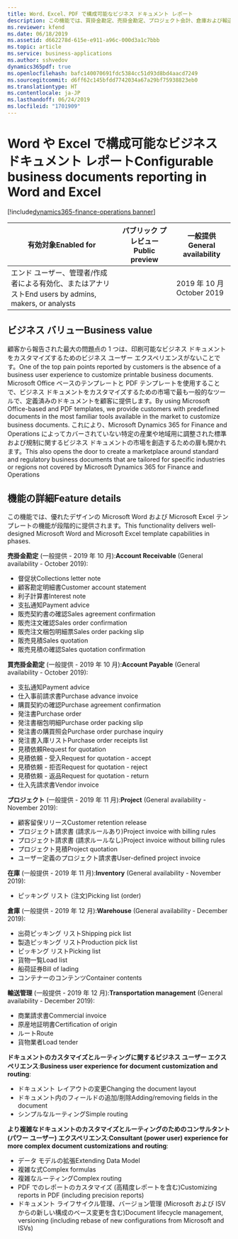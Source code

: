 ```yaml
---
title: Word、Excel、PDF で構成可能なビジネス ドキュメント レポート
description: この機能では、買掛金勘定、売掛金勘定、プロジェクト会計、倉庫および輸送管理の主要ビジネス ドキュメント用の構成可能で優れたデザインの Word、Excel、PDF テンプレートと共に、カスタマイズとルーティングのためのシンプルなビジネス ユーザー エクスペリエンスが提供されます。
ms.reviewer: kfend
ms.date: 06/18/2019
ms.assetid: d662278d-615e-e911-a96c-000d3a1c7bbb
ms.topic: article
ms.service: business-applications
ms.author: sshvedov
dynamics365pdf: true
ms.openlocfilehash: bafc140070691fdc5384cc51d93d8bd4aacd7249
ms.sourcegitcommit: d6ff62c145bfdd7742034a67a29bf75938823eb0
ms.translationtype: HT
ms.contentlocale: ja-JP
ms.lasthandoff: 06/24/2019
ms.locfileid: "1701909"
---
```

# <a name="configurable-business-documents-reporting-in-word-and-excel"></a><span data-ttu-id="3e2c1-103">Word や Excel で構成可能なビジネス ドキュメント レポート</span><span class="sxs-lookup"><span data-stu-id="3e2c1-103">Configurable business documents reporting in Word and Excel</span></span>
[!include[dynamics365-finance-operations banner](../includes/dynamics365-finance-operations.md)]

| <span data-ttu-id="3e2c1-104">有効対象</span><span class="sxs-lookup"><span data-stu-id="3e2c1-104">Enabled for</span></span>    |  <span data-ttu-id="3e2c1-105">パブリック プレビュー</span><span class="sxs-lookup"><span data-stu-id="3e2c1-105">Public preview</span></span> | <span data-ttu-id="3e2c1-106">一般提供</span><span class="sxs-lookup"><span data-stu-id="3e2c1-106">General availability</span></span> | 
| ---------- | ---------- |---------- |
|<span data-ttu-id="3e2c1-107">エンド ユーザー、管理者/作成者による有効化、またはアナリスト</span><span class="sxs-lookup"><span data-stu-id="3e2c1-107">End users by admins, makers, or analysts</span></span>|| <span data-ttu-id="3e2c1-108">2019 年 10 月</span><span class="sxs-lookup"><span data-stu-id="3e2c1-108">October 2019</span></span>|


## <a name="business-value"></a><span data-ttu-id="3e2c1-109">ビジネス バリュー</span><span class="sxs-lookup"><span data-stu-id="3e2c1-109">Business value</span></span>
<!-- bv start -->

 <span data-ttu-id="3e2c1-110">顧客から報告された最大の問題点の 1 つは、印刷可能なビジネス ドキュメントをカスタマイズするためのビジネス ユーザー エクスペリエンスがないことです。</span><span class="sxs-lookup"><span data-stu-id="3e2c1-110">One of the top pain points reported by customers is the absence of a business user experience to customize printable business documents.</span></span> <span data-ttu-id="3e2c1-111">Microsoft Office ベースのテンプレートと PDF テンプレートを使用することで、ビジネス ドキュメントをカスタマイズするための市場で最も一般的なツールで、定義済みのドキュメントを顧客に提供します。</span><span class="sxs-lookup"><span data-stu-id="3e2c1-111">By using Microsoft Office-based and PDF templates, we provide customers with predefined documents in the most familiar tools available in the market to customize business documents.</span></span> <span data-ttu-id="3e2c1-112">これにより、Microsoft Dynamics 365 for Finance and Operations によってカバーされていない特定の産業や地域用に調整された標準および規制に関するビジネス ドキュメントの市場を創造するための扉も開かれます。</span><span class="sxs-lookup"><span data-stu-id="3e2c1-112">This also opens the door to create a marketplace around standard and regulatory business documents that are tailored for specific industries or regions not covered by Microsoft Dynamics 365 for Finance and Operations</span></span>

<!-- bv end -->



## <a name="feature-details"></a><span data-ttu-id="3e2c1-113">機能の詳細</span><span class="sxs-lookup"><span data-stu-id="3e2c1-113">Feature details</span></span>
<!--feature detail start -->
<span data-ttu-id="3e2c1-114">この機能では、優れたデザインの Microsoft Word および Microsoft Excel テンプレートの機能が段階的に提供されます。</span><span class="sxs-lookup"><span data-stu-id="3e2c1-114">This functionality delivers well-designed Microsoft Word and Microsoft Excel template capabilities in phases.</span></span> 

<span data-ttu-id="3e2c1-115">**売掛金勘定** (一般提供 - 2019 年 10 月):</span><span class="sxs-lookup"><span data-stu-id="3e2c1-115">**Account Receivable** (General availability - October 2019):</span></span>

- <span data-ttu-id="3e2c1-116">督促状</span><span class="sxs-lookup"><span data-stu-id="3e2c1-116">Collections letter note</span></span>
- <span data-ttu-id="3e2c1-117">顧客勘定明細書</span><span class="sxs-lookup"><span data-stu-id="3e2c1-117">Customer account statement</span></span>
- <span data-ttu-id="3e2c1-118">利子計算書</span><span class="sxs-lookup"><span data-stu-id="3e2c1-118">Interest note</span></span>
- <span data-ttu-id="3e2c1-119">支払通知</span><span class="sxs-lookup"><span data-stu-id="3e2c1-119">Payment advice</span></span>
- <span data-ttu-id="3e2c1-120">販売契約書の確認</span><span class="sxs-lookup"><span data-stu-id="3e2c1-120">Sales agreement confirmation</span></span>
- <span data-ttu-id="3e2c1-121">販売注文確認</span><span class="sxs-lookup"><span data-stu-id="3e2c1-121">Sales order confirmation</span></span>
- <span data-ttu-id="3e2c1-122">販売注文梱包明細票</span><span class="sxs-lookup"><span data-stu-id="3e2c1-122">Sales order packing slip</span></span>
- <span data-ttu-id="3e2c1-123">販売見積</span><span class="sxs-lookup"><span data-stu-id="3e2c1-123">Sales quotation</span></span>
- <span data-ttu-id="3e2c1-124">販売見積の確認</span><span class="sxs-lookup"><span data-stu-id="3e2c1-124">Sales quotation confirmation</span></span>

<span data-ttu-id="3e2c1-125">**買売掛金勘定** (一般提供 - 2019 年 10 月):</span><span class="sxs-lookup"><span data-stu-id="3e2c1-125">**Account Payable** (General availability - October 2019):</span></span>

-  <span data-ttu-id="3e2c1-126">支払通知</span><span class="sxs-lookup"><span data-stu-id="3e2c1-126">Payment advice</span></span>
-  <span data-ttu-id="3e2c1-127">仕入事前請求書</span><span class="sxs-lookup"><span data-stu-id="3e2c1-127">Purchase advance invoice</span></span>
-  <span data-ttu-id="3e2c1-128">購買契約の確認</span><span class="sxs-lookup"><span data-stu-id="3e2c1-128">Purchase agreement confirmation</span></span>
-  <span data-ttu-id="3e2c1-129">発注書</span><span class="sxs-lookup"><span data-stu-id="3e2c1-129">Purchase order</span></span>
-  <span data-ttu-id="3e2c1-130">発注書梱包明細</span><span class="sxs-lookup"><span data-stu-id="3e2c1-130">Purchase order packing slip</span></span>
-  <span data-ttu-id="3e2c1-131">発注書の購買照会</span><span class="sxs-lookup"><span data-stu-id="3e2c1-131">Purchase order purchase inquiry</span></span>
-  <span data-ttu-id="3e2c1-132">発注書入庫リスト</span><span class="sxs-lookup"><span data-stu-id="3e2c1-132">Purchase order receipts list</span></span>
-  <span data-ttu-id="3e2c1-133">見積依頼</span><span class="sxs-lookup"><span data-stu-id="3e2c1-133">Request for quotation</span></span>
-  <span data-ttu-id="3e2c1-134">見積依頼 - 受入</span><span class="sxs-lookup"><span data-stu-id="3e2c1-134">Request for quotation - accept</span></span>
-  <span data-ttu-id="3e2c1-135">見積依頼 - 拒否</span><span class="sxs-lookup"><span data-stu-id="3e2c1-135">Request for quotation - reject</span></span>
-  <span data-ttu-id="3e2c1-136">見積依頼 - 返品</span><span class="sxs-lookup"><span data-stu-id="3e2c1-136">Request for quotation - return</span></span>
-  <span data-ttu-id="3e2c1-137">仕入先請求書</span><span class="sxs-lookup"><span data-stu-id="3e2c1-137">Vendor invoice</span></span>

<span data-ttu-id="3e2c1-138">**プロジェクト** (一般提供 - 2019 年 11 月):</span><span class="sxs-lookup"><span data-stu-id="3e2c1-138">**Project** (General availability - November 2019):</span></span>

- <span data-ttu-id="3e2c1-139">顧客留保リリース</span><span class="sxs-lookup"><span data-stu-id="3e2c1-139">Customer retention release</span></span>
- <span data-ttu-id="3e2c1-140">プロジェクト請求書 (請求ルールあり)</span><span class="sxs-lookup"><span data-stu-id="3e2c1-140">Project invoice with billing rules</span></span>
- <span data-ttu-id="3e2c1-141">プロジェクト請求書 (請求ルールなし)</span><span class="sxs-lookup"><span data-stu-id="3e2c1-141">Project invoice without billing rules</span></span>
- <span data-ttu-id="3e2c1-142">プロジェクト見積</span><span class="sxs-lookup"><span data-stu-id="3e2c1-142">Project quotation</span></span>
- <span data-ttu-id="3e2c1-143">ユーザー定義のプロジェクト請求書</span><span class="sxs-lookup"><span data-stu-id="3e2c1-143">User-defined project invoice</span></span>

<span data-ttu-id="3e2c1-144">**在庫** (一般提供 - 2019 年 11 月):</span><span class="sxs-lookup"><span data-stu-id="3e2c1-144">**Inventory** (General availability - November 2019):</span></span>

- <span data-ttu-id="3e2c1-145">ピッキング リスト (注文)</span><span class="sxs-lookup"><span data-stu-id="3e2c1-145">Picking list (order)</span></span>

<span data-ttu-id="3e2c1-146">**倉庫** (一般提供 - 2019 年 12 月):</span><span class="sxs-lookup"><span data-stu-id="3e2c1-146">**Warehouse** (General availability - December 2019):</span></span>

- <span data-ttu-id="3e2c1-147">出荷ピッキング リスト</span><span class="sxs-lookup"><span data-stu-id="3e2c1-147">Shipping pick list</span></span>
- <span data-ttu-id="3e2c1-148">製造ピッキング リスト</span><span class="sxs-lookup"><span data-stu-id="3e2c1-148">Production pick list</span></span>
- <span data-ttu-id="3e2c1-149">ピッキング リスト</span><span class="sxs-lookup"><span data-stu-id="3e2c1-149">Picking list</span></span>
- <span data-ttu-id="3e2c1-150">貨物一覧</span><span class="sxs-lookup"><span data-stu-id="3e2c1-150">Load list</span></span>
- <span data-ttu-id="3e2c1-151">船荷証券</span><span class="sxs-lookup"><span data-stu-id="3e2c1-151">Bill of lading</span></span>
- <span data-ttu-id="3e2c1-152">コンテナーのコンテンツ</span><span class="sxs-lookup"><span data-stu-id="3e2c1-152">Container contents</span></span>

<span data-ttu-id="3e2c1-153">**輸送管理** (一般提供 - 2019 年 12 月):</span><span class="sxs-lookup"><span data-stu-id="3e2c1-153">**Transportation management** (General availability - December 2019):</span></span>

- <span data-ttu-id="3e2c1-154">商業請求書</span><span class="sxs-lookup"><span data-stu-id="3e2c1-154">Commercial invoice</span></span>
- <span data-ttu-id="3e2c1-155">原産地証明書</span><span class="sxs-lookup"><span data-stu-id="3e2c1-155">Certification of origin</span></span> 
- <span data-ttu-id="3e2c1-156">ルート</span><span class="sxs-lookup"><span data-stu-id="3e2c1-156">Route</span></span>
- <span data-ttu-id="3e2c1-157">貨物業者</span><span class="sxs-lookup"><span data-stu-id="3e2c1-157">Load tender</span></span> 

<span data-ttu-id="3e2c1-158">**ドキュメントのカスタマイズとルーティングに関するビジネス ユーザー エクスペリエンス**:</span><span class="sxs-lookup"><span data-stu-id="3e2c1-158">**Business user experience for document customization and routing**:</span></span>

-  <span data-ttu-id="3e2c1-159">ドキュメント レイアウトの変更</span><span class="sxs-lookup"><span data-stu-id="3e2c1-159">Changing the document layout</span></span>
-  <span data-ttu-id="3e2c1-160">ドキュメント内のフィールドの追加/削除</span><span class="sxs-lookup"><span data-stu-id="3e2c1-160">Adding/removing fields in the document</span></span>
-  <span data-ttu-id="3e2c1-161">シンプルなルーティング</span><span class="sxs-lookup"><span data-stu-id="3e2c1-161">Simple routing</span></span>

<span data-ttu-id="3e2c1-162">**より複雑なドキュメントのカスタマイズとルーティングのためのコンサルタント (パワー ユーザー) エクスペリエンス**:</span><span class="sxs-lookup"><span data-stu-id="3e2c1-162">**Consultant (power user) experience for more complex document customizations and routing**:</span></span>

- <span data-ttu-id="3e2c1-163">データ モデルの拡張</span><span class="sxs-lookup"><span data-stu-id="3e2c1-163">Extending Data Model</span></span>
- <span data-ttu-id="3e2c1-164">複雑な式</span><span class="sxs-lookup"><span data-stu-id="3e2c1-164">Complex formulas</span></span>
- <span data-ttu-id="3e2c1-165">複雑なルーティング</span><span class="sxs-lookup"><span data-stu-id="3e2c1-165">Complex routing</span></span>
- <span data-ttu-id="3e2c1-166">PDF でのレポートのカスタマイズ (高精度レポートを含む)</span><span class="sxs-lookup"><span data-stu-id="3e2c1-166">Customizing reports in PDF (including precision reports)</span></span>
- <span data-ttu-id="3e2c1-167">ドキュメント ライフサイクル管理、バージョン管理 (Microsoft および ISV からの新しい構成のベース変更を含む)</span><span class="sxs-lookup"><span data-stu-id="3e2c1-167">Document lifecycle management, versioning (including rebase of new configurations from Microsoft and ISVs)</span></span>
<!--feature detail end -->










